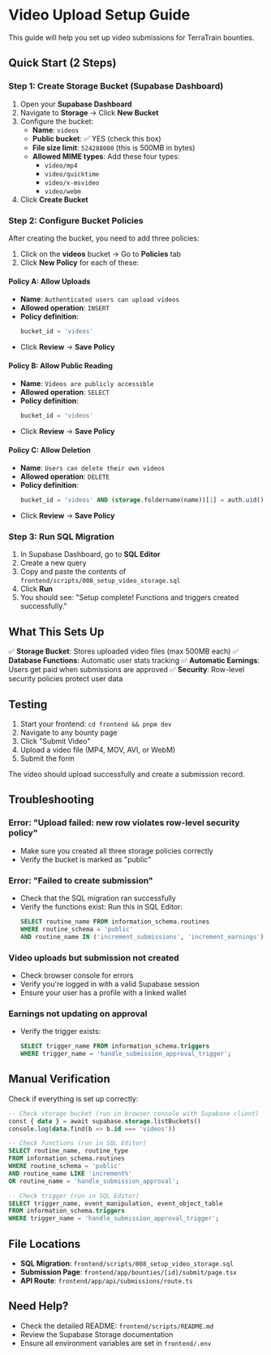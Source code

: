 # Video Upload Setup Guide

This guide will help you set up video submissions for TerraTrain bounties.

## Quick Start (2 Steps)

### Step 1: Create Storage Bucket (Supabase Dashboard)

1. Open your **Supabase Dashboard**
2. Navigate to **Storage** → Click **New Bucket**
3. Configure the bucket:
   - **Name**: `videos`
   - **Public bucket**: ✅ YES (check this box)
   - **File size limit**: `524288000` (this is 500MB in bytes)
   - **Allowed MIME types**: Add these four types:
     - `video/mp4`
     - `video/quicktime`
     - `video/x-msvideo`
     - `video/webm`
4. Click **Create Bucket**

### Step 2: Configure Bucket Policies

After creating the bucket, you need to add three policies:

1. Click on the **videos** bucket → Go to **Policies** tab
2. Click **New Policy** for each of these:

#### Policy A: Allow Uploads
- **Name**: `Authenticated users can upload videos`
- **Allowed operation**: `INSERT`
- **Policy definition**:
  ```sql
  bucket_id = 'videos'
  ```
- Click **Review** → **Save Policy**

#### Policy B: Allow Public Reading
- **Name**: `Videos are publicly accessible`
- **Allowed operation**: `SELECT`
- **Policy definition**:
  ```sql
  bucket_id = 'videos'
  ```
- Click **Review** → **Save Policy**

#### Policy C: Allow Deletion
- **Name**: `Users can delete their own videos`
- **Allowed operation**: `DELETE`
- **Policy definition**:
  ```sql
  bucket_id = 'videos' AND (storage.foldername(name))[1] = auth.uid()::text
  ```
- Click **Review** → **Save Policy**

### Step 3: Run SQL Migration

1. In Supabase Dashboard, go to **SQL Editor**
2. Create a new query
3. Copy and paste the contents of `frontend/scripts/008_setup_video_storage.sql`
4. Click **Run**
5. You should see: "Setup complete! Functions and triggers created successfully."

## What This Sets Up

✅ **Storage Bucket**: Stores uploaded video files (max 500MB each)
✅ **Database Functions**: Automatic user stats tracking
✅ **Automatic Earnings**: Users get paid when submissions are approved
✅ **Security**: Row-level security policies protect user data

## Testing

1. Start your frontend: `cd frontend && pnpm dev`
2. Navigate to any bounty page
3. Click "Submit Video"
4. Upload a video file (MP4, MOV, AVI, or WebM)
5. Submit the form

The video should upload successfully and create a submission record.

## Troubleshooting

### Error: "Upload failed: new row violates row-level security policy"
- Make sure you created all three storage policies correctly
- Verify the bucket is marked as "public"

### Error: "Failed to create submission"
- Check that the SQL migration ran successfully
- Verify the functions exist: Run this in SQL Editor:
  ```sql
  SELECT routine_name FROM information_schema.routines
  WHERE routine_schema = 'public'
  AND routine_name IN ('increment_submissions', 'increment_earnings');
  ```

### Video uploads but submission not created
- Check browser console for errors
- Verify you're logged in with a valid Supabase session
- Ensure your user has a profile with a linked wallet

### Earnings not updating on approval
- Verify the trigger exists:
  ```sql
  SELECT trigger_name FROM information_schema.triggers
  WHERE trigger_name = 'handle_submission_approval_trigger';
  ```

## Manual Verification

Check if everything is set up correctly:

```sql
-- Check storage bucket (run in browser console with Supabase client)
const { data } = await supabase.storage.listBuckets()
console.log(data.find(b => b.id === 'videos'))

-- Check functions (run in SQL Editor)
SELECT routine_name, routine_type
FROM information_schema.routines
WHERE routine_schema = 'public'
AND routine_name LIKE 'increment%'
OR routine_name = 'handle_submission_approval';

-- Check trigger (run in SQL Editor)
SELECT trigger_name, event_manipulation, event_object_table
FROM information_schema.triggers
WHERE trigger_name = 'handle_submission_approval_trigger';
```

## File Locations

- **SQL Migration**: `frontend/scripts/008_setup_video_storage.sql`
- **Submission Page**: `frontend/app/bounties/[id]/submit/page.tsx`
- **API Route**: `frontend/app/api/submissions/route.ts`

## Need Help?

- Check the detailed README: `frontend/scripts/README.md`
- Review the Supabase Storage documentation
- Ensure all environment variables are set in `frontend/.env`
